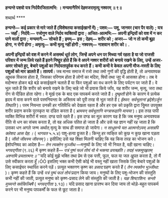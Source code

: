 **हन्यन्ते पशवो यत्र निर्दयैरजितात्मभि: ।** **मन्यमानैरिमं देहमजरामृत्यु नश्वरम् ॥ ९॥** 

शब्दार्थ **** 

**हन्यन्ते—** **कई प्रकार से मारे जाते हैं (विशेषतया कसाईखानों में)** **; पशव:—** **पशु, जानवर (चार पैर वाले)** **; यत्र—** **जहाँ** **;** **निर्दयै:—** **रजोगुण वाले निर्दय व्यक्तियों द्वारा** **; अजित-आत्मभि:—** **अपनी इन्द्रियों को वश में न कर पाने वालों द्वारा** **;** **मन्यमानै:—** **सोचते हैं** **; इमम्—** **इस** **; देहम्—** **शरीर को** **; अजर—** **जो न तो कभी बूढ़ा होगा, न रोगी होगा** **; अमृत्यु—** **कभी मृत्यु** **नहीं होगी** **; नश्वरम्—** **नाशवान शरीर को।** **.** 

**अपनी इन्द्रियों को वश में करने में असमर्थ धूर्त लोग, जिन्हें अपने धन पर मिथ्या गर्व रहता** **है या जो राजसी परिवार में जन्म लिये रहते हैं इतने निष्ठुर होते हैं कि वे अपने नश्वर शरीरों को** **बनाये रखने के लिए, उन्हें अजर-अमर सोचते हुए, बेचारे पशुओं का निर्दयतापूर्वक वध करते** **हैं। कभी कभी वे केवल अपनी मौज-मस्ती के लिए पशुओं को मार डालते हैं।** **तात्पर्य :** जब मानव समाज में रजो तथा तमो गुणों की वृद्धि होती है, तो अनावश्यक आॢथक विकास होता है, जिसका परिणाम होता है लोगों का मदिरा, षियों तथा जुए में आसक्त होना। तब वे मदोन्मत्त होकर बड़े बड़े कसाईखाने चलाते हैं या फिर पशुओं का वध करने के लिए पर्यटन पर जाते हैं। वे भूल जाते हैं कि शरीर को बनाये रखने के लिए चाहे जो भी प्रयास किये जाँय, यह शरीर जन्म, मृत्यु, जरा तथा रोग से पीडि़त होता रहेगा। वे मूर्ख एक के बाद एक पापकर्म करते जाते हैं। *दुष्कृती*  होने के कारण वे प्रत्येक हृदय में वास करने वाले परमनियन्ता के अस्तित्व को पूरी तरह से भूल जाते हैं ( *ईश्वर: सर्वभूतानां हृद्देशेऽर्जुन तिष्ठति* )। परम नियन्ता उनकी हर गतिविधि को देखता रहता है और हर एक को प्रकृति द्वारा निॢमत उपयुक्त शरीर प्रदान करके पुरस्कृत या दंडित करता है ( *भ्रामयन्* *सर्वभूतानि यन्त्रारूढानि मायया* )। इस तरह पापी व्यक्ति विभिन्न शरीरों में स्वत: दण्ड पाते रहते हैं। इस दण्ड का मूल कारण यह है कि जब मनुष्य अनावश्यक रीति से धन का संचय करता है, तो वह अधिक पतित हो जाता है और उसे यह ज्ञान नहीं रह जाता है कि उसका धन अगले जन्म अर्थात् मृत्यु के साथ ही समाप्त हो जायेगा। *न साधुमन्ये यत आत्मनोऽयम्* *असन्नपि क्लेशद आस देह:।* ( *भागवत* ५.५.४) पशु-हत्या वॢजत है। किन्तु हर व्यकि्त को कुछ न कुछ खाना पड़ता है ( *जीवो जीवस्य* *जीवनम्* )। इसीलिए उसे यह शिक्षा मिलनी चाहिए कि वह किस तरह का भोजन करे। ईशोपनिषद का आदेश है— *तेन त्यक्तेन भुञ्जीथ* —मनुष्यों के लिए जो भी नियत है, वही खाना चाहिए। *भगवद्गीता*  (९.२६) में कृष्ण कहते हैं— *पत्रं पुष्पं फलं तोयं यो मे भक्त्या प्रयच्छति।* *तदहं भक्त्युपहृतम् अश्नामि प्रयतात्मन:॥* ''यदि कोई मुझे भक्ति तथा प्रेम से एक पत्ती, फूल, फल या जल अॢपत करता है, तो मैं उसे स्वीकार करता हूँ।ÓÓ इसलिए भक्त कभी ऐसी कोई भी वस्तु नहीं खाता जिसके लिए बेचारे पशुओं के लिए कसाईघर स्थापित करने पड़ें। प्रत्युत भक्तगण कृष्ण का *प्रसाद* ग्रहण करते हैं ( *तेन त्यक्तेन* *भुञ्जीथा:* )। कृष्ण कहते हैं कि उन्हें *पत्रं पुष्पं फलं तोयं* प्रदान किया जाय। मनुष्यों के लिए पशु-भोजन की संस्तुति कभी नहीं की जाती, प्रत्युत मनुष्य को कृष्ण-प्रसाद लेने की संस्तुति की जाती है। *यज्ञ* *शिष्टाशिन: सन्तो मुच्यन्ते सर्वकिल्बिषै* ( *भगवद्गीता* ३.१३)। यदि प्रसाद खाना प्रारश्भ कर दिया जाय तो थोड़े-बहुत पापकर्म करने पर भी मनुष्य पापकर्मों के फल से छूट जाता है।  